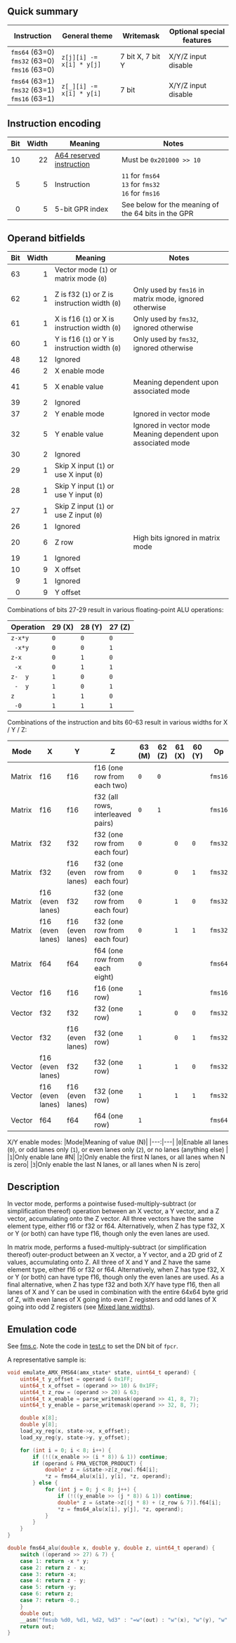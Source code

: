 ## Quick summary

|Instruction|General theme|Writemask|Optional special features|
|---|---|---|---|
|`fms64`&nbsp;(63=0)<br/>`fms32`&nbsp;(63=0)<br/>`fms16`&nbsp;(63=0)|`z[j][i] -= x[i] * y[j]`|7 bit X, 7 bit Y|X/Y/Z input disable|
|`fms64`&nbsp;(63=1)<br/>`fms32`&nbsp;(63=1)<br/>`fms16`&nbsp;(63=1)|`z[_][i] -= x[i] * y[i]`|7 bit|X/Y/Z input disable|

## Instruction encoding

|Bit|Width|Meaning|Notes|
|---:|---:|---|---|
|10|22|[A64 reserved instruction](aarch64.md)|Must be `0x201000 >> 10`|
|5|5|Instruction|`11` for `fms64`<br/>`13` for `fms32`<br/>`16` for `fms16`|
|0|5|5-bit GPR index|See below for the meaning of the 64 bits in the GPR|

## Operand bitfields

|Bit|Width|Meaning|Notes|
|---:|---:|---|---|
|63|1|Vector mode (`1`) or matrix mode (`0`)|
|62|1|Z is f32 (`1`) or Z is instruction width (`0`)|Only used by `fms16` in matrix mode, ignored otherwise|
|61|1|X is f16 (`1`) or X is instruction width (`0`)|Only used by `fms32`, ignored otherwise|
|60|1|Y is f16 (`1`) or Y is instruction width (`0`)|Only used by `fms32`, ignored otherwise|
|48|12|Ignored|
|46|2|X enable mode||
|41|5|X enable value|Meaning dependent upon associated mode|
|39|2|Ignored|
|37|2|Y enable mode|Ignored in vector mode|
|32|5|Y enable value|Ignored in vector mode<br/>Meaning dependent upon associated mode|
|30|2|Ignored|
|29|1|Skip X input (`1`) or use X input (`0`)|
|28|1|Skip Y input (`1`) or use Y input (`0`)|
|27|1|Skip Z input (`1`) or use Z input (`0`)|
|26|1|Ignored|
|20|6|Z row|High bits ignored in matrix mode|
|19|1|Ignored|
|10|9|X offset|
|9|1|Ignored|
|0|9|Y offset|

Combinations of bits 27-29 result in various floating-point ALU operations:

|Operation|29 (X)|28 (Y)|27 (Z)|
|---|---|---|---|
|`z-x*y`|`0`|`0`|`0`|
|<code>&nbsp;-x*y</code>|`0`|`0`|`1`|
|<code>z-x&nbsp;&nbsp;</code>|`0`|`1`|`0`|
|<code>&nbsp;-x&nbsp;&nbsp;</code>|`0`|`1`|`1`|
|<code>z-&nbsp;&nbsp;y</code>|`1`|`0`|`0`|
|<code>&nbsp;-&nbsp;&nbsp;y</code>|`1`|`0`|`1`|
|<code>z&nbsp;&nbsp;&nbsp;&nbsp;</code>|`1`|`1`|`0`|
|<code>&nbsp;-0</code>|`1`|`1`|`1`|

Combinations of the instruction and bits 60-63 result in various widths for X / Y / Z:

|Mode|X|Y|Z|63 (M)|62 (Z)|61 (X)|60 (Y)|Op|
|---|---|---|---|---|---|---|---|---|
|Matrix|f16|f16|f16 (one row from each two)|`0`|`0`|||`fms16`|
|Matrix|f16|f16|f32 (all rows, interleaved pairs)|`0`|`1`|||`fms16`|
|Matrix|f32|f32|f32 (one row from each four)|`0`||`0`|`0`|`fms32`|
|Matrix|f32|f16 (even lanes)|f32 (one row from each four)|`0`||`0`|`1`|`fms32`|
|Matrix|f16 (even lanes)|f32|f32 (one row from each four)|`0`||`1`|`0`|`fms32`|
|Matrix|f16 (even lanes)|f16 (even lanes)|f32 (one row from each four)|`0`||`1`|`1`|`fms32`|
|Matrix|f64|f64|f64 (one row from each eight)|`0`||||`fms64`|
|Vector|f16|f16|f16 (one row)|`1`||||`fms16`|
|Vector|f32|f32|f32 (one row)|`1`||`0`|`0`|`fms32`|
|Vector|f32|f16 (even lanes)|f32 (one row)|`1`||`0`|`1`|`fms32`|
|Vector|f16 (even lanes)|f32|f32 (one row)|`1`||`1`|`0`|`fms32`|
|Vector|f16 (even lanes)|f16 (even lanes)|f32 (one row)|`1`||`1`|`1`|`fms32`|
|Vector|f64|f64|f64 (one row)|`1`||||`fms64`|

X/Y enable modes:
|Mode|Meaning of value (N)|
|---:|---|
|`0`|Enable all lanes (`0`), or odd lanes only (`1`), or even lanes only (`2`), or no lanes (anything else) |
|`1`|Only enable lane #N|
|`2`|Only enable the first N lanes, or all lanes when N is zero|
|`3`|Only enable the last N lanes, or all lanes when N is zero|

## Description

In vector mode, performs a pointwise fused-multiply-subtract (or simplification thereof) operation between an X vector, a Y vector, and a Z vector, accumulating onto the Z vector. All three vectors have the same element type, either f16 or f32 or f64. Alternatively, when Z has type f32, X or Y (or both) can have type f16, though only the even lanes are used.

In matrix mode, performs a fused-multiply-subtract (or simplification thereof) outer-product between an X vector, a Y vector, and a 2D grid of Z values, accumulating onto Z. All three of X and Y and Z have the same element type, either f16 or f32 or f64. Alternatively, when Z has type f32, X or Y (or both) can have type f16, though only the even lanes are used. As a final alternative, when Z has type f32 and both X/Y have type f16, then all lanes of X and Y can be used in combination with the entire 64x64 byte grid of Z, with even lanes of X going into even Z registers and odd lanes of X going into odd Z registers (see [Mixed lane widths](RegisterFile.md#mixed-lane-widths)).

## Emulation code

See [fms.c](fms.c). Note the code in [test.c](test.c) to set the DN bit of `fpcr`.

A representative sample is:
```c
void emulate_AMX_FMS64(amx_state* state, uint64_t operand) {
    uint64_t y_offset = operand & 0x1FF;
    uint64_t x_offset = (operand >> 10) & 0x1FF;
    uint64_t z_row = (operand >> 20) & 63;
    uint64_t x_enable = parse_writemask(operand >> 41, 8, 7);
    uint64_t y_enable = parse_writemask(operand >> 32, 8, 7);

    double x[8];
    double y[8];
    load_xy_reg(x, state->x, x_offset);
    load_xy_reg(y, state->y, y_offset);

    for (int i = 0; i < 8; i++) {
        if (!((x_enable >> (i * 8)) & 1)) continue;
        if (operand & FMA_VECTOR_PRODUCT) {
            double* z = &state->z[z_row].f64[i];
            *z = fms64_alu(x[i], y[i], *z, operand);
        } else {
            for (int j = 0; j < 8; j++) {
                if (!((y_enable >> (j * 8)) & 1)) continue;
                double* z = &state->z[(j * 8) + (z_row & 7)].f64[i];
                *z = fms64_alu(x[i], y[j], *z, operand);
            }
        }
    }
}

double fms64_alu(double x, double y, double z, uint64_t operand) {
    switch ((operand >> 27) & 7) {
    case 1: return -x * y;
    case 2: return z - x;
    case 3: return -x;
    case 4: return z - y;
    case 5: return -y;
    case 6: return z;
    case 7: return -0.;
    }
    double out;
    __asm("fmsub %d0, %d1, %d2, %d3" : "=w"(out) : "w"(x), "w"(y), "w"(z));
    return out;
}
```
